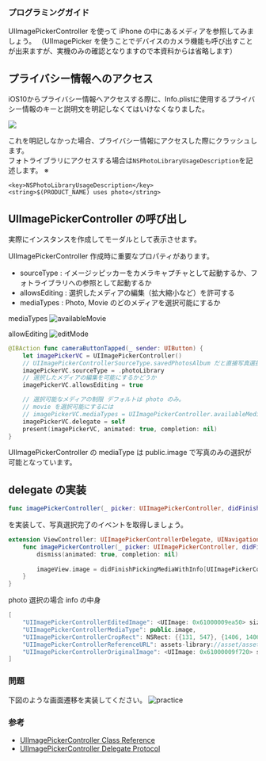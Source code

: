 ### プログラミングガイド
UIImagePickerController を使って iPhone の中にあるメディアを参照してみましょう。
（UIImagePicker を使うことでデバイスのカメラ機能も呼び出すことが出来ますが、実機のみの確認となりますので本資料からは省略します）

## プライバシー情報へのアクセス

iOS10からプライバシー情報へアクセスする際に、Info.plistに使用するプライバシー情報のキーと説明文を明記しなくてはいけなくなりました。

![](./images/2_1/image1.png)

これを明記しなかった場合、プライバシー情報にアクセスした際にクラッシュします。  
フォトライブラリにアクセスする場合は`NSPhotoLibraryUsageDescription`を記述します。
※

```
<key>NSPhotoLibraryUsageDescription</key>
<string>$(PRODUCT_NAME) uses photo</string>
```

## UIImagePickerController の呼び出し

実際にインスタンスを作成してモーダルとして表示させます。

UIImagePickerController 作成時に重要なプロパティがあります。

* sourceType : イメージッピッカーをカメラキャプチャとして起動するか、フォトライブラリへの参照として起動するか
* allowsEditing : 選択したメディアの編集（拡大縮小など）を許可する
* mediaTypes : Photo, Movie のどのメディアを選択可能にするか

mediaTypes
![availableMovie](https://raw.github.com/mixi-inc/iOSTraining/master/Doc/Images/5.1/availableMovie.png)

allowEditing
![editMode](https://raw.github.com/mixi-inc/iOSTraining/master/Doc/Images/5.1/editMode.png)

```swift
@IBAction func cameraButtonTapped(_ sender: UIButton) {
    let imagePickerVC = UIImagePickerController()
    // UIImagePickerControllerSourceType.savedPhotosAlbum だと直接写真選択画面
    imagePickerVC.sourceType = .photoLibrary
    // 選択したメディアの編集を可能にするかどうか
    imagePickerVC.allowsEditing = true

    // 選択可能なメディアの制限 デフォルトは photo のみ。
    // movie を選択可能にするには
    // imagePickerVC.mediaTypes = UIImagePickerController.availableMediaTypes(for: imagePickerVC.sourceType)!
    imagePickerVC.delegate = self
    present(imagePickerVC, animated: true, completion: nil)
}
```

UIImagePickerController の mediaType は public.image で写真のみの選択が可能となっています。

## delegate の実装

```swift
func imagePickerController(_ picker: UIImagePickerController, didFinishPickingMediaWithInfo info: [String : Any])
```

を実装して、写真選択完了のイベントを取得しましょう。

```swift
extension ViewController: UIImagePickerControllerDelegate, UINavigationControllerDelegate{
    func imagePickerController(_ picker: UIImagePickerController, didFinishPickingMediaWithInfo: [UIImagePickerController.InfoKey : Any]) {
        dismiss(animated: true, completion: nil)
        
        imageView.image = didFinishPickingMediaWithInfo[UIImagePickerController.InfoKey(rawValue: UIImagePickerController.InfoKey.originalImage.rawValue)] as? UIImage
    }
}
```

photo 選択の場合 info の中身

```swift
[
    "UIImagePickerControllerEditedImage": <UIImage: 0x61000009ea50> size {750, 750} orientation 0 scale 1.000000,
    "UIImagePickerControllerMediaType": public.image,
    "UIImagePickerControllerCropRect": NSRect: {{131, 547}, {1406, 1406}},
    "UIImagePickerControllerReferenceURL": assets-library://asset/asset.JPG?id=99D53A1F-FEEF-40E1-8BB3-7DD55A43C8B7&ext=JPG,
    "UIImagePickerControllerOriginalImage": <UIImage: 0x61000009f720> size {1668, 2500} orientation 0 scale 1.000000
]
```


### 問題

下図のような画面遷移を実装してください。
![practice](https://raw.github.com/mixi-inc/iOSTraining/master/Doc/Images/5.1/practice.png)

### 参考
- [UIImagePickerController Class Reference](https://developer.apple.com/reference/uikit/uiimagepickercontroller)
- [UIImagePickerController Delegate Protocol](https://developer.apple.com/reference/uikit/uiimagepickercontrollerdelegate#//apple_ref/occ/intf/UIImagePickerControllerDelegate)